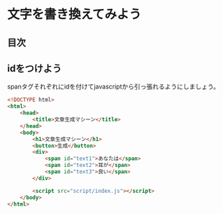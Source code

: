# 文字を書き換えてみよう

## 目次
<!-- toc -->

## idをつけよう
spanタグそれぞれにidを付けてjavascriptから引っ張れるようにしましょう。
```html
<!DOCTYPE html>
<html>
    <head>
        <title>文章生成マシーン</title>
    </head>
    <body>
        <h1>文章生成マシーン</h1>
        <button>生成</button>
        <div>
            <span id="text1">あなたは</span>
            <span id="text2">耳が</span>
            <span id="text3">良い</span>
        </div>

        <script src="script/index.js"></script>
    </body>
</html>
```